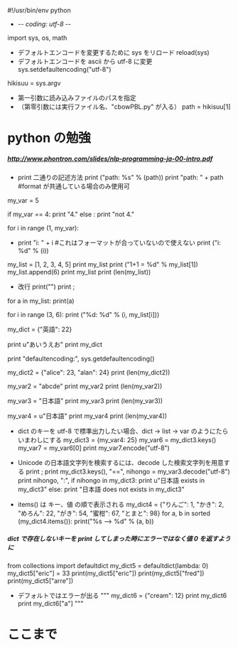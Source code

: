 #!/usr/bin/env python
* -*- coding: utf-8 -*-

import sys, os, math

* デフォルトエンコードを変更するために sys をリロード
reload(sys)
* デフォルトエンコードを ascii から utf-8 に変更
sys.setdefaultencoding("utf-8")

hikisuu = sys.argv

* 第一引数に読み込みファイルのパスを指定
* （第零引数には実行ファイル名、"cbowPBL.py" が入る）
path = hikisuu[1]

# python の勉強
##### http://www.phontron.com/slides/nlp-programming-ja-00-intro.pdf

* print 二通りの記述方法
print ("path: %s" % (path))
print "path: " + path #format が共通している場合のみ使用可

my_var = 5

if my_var == 4:
print "4."
else :
print "not 4."

for i in range (1, my_var):
* print "i: " + i #これはフォーマットが合っていないので使えない
print ("i: %d" % (i))

my_list = [1, 2, 3, 4, 5]
print my_list
print ("1+1 = %d" % my_list[1])
my_list.append(6)
print my_list
print (len(my_list))

* 改行
print("")
print ;

for a in my_list:
print(a)

for i in range (3, 6):
print ("%d: %d" % (i, my_list[i]))

my_dict = {"英語": 22}

print u"あいうえお"
print my_dict

print "defaultencoding:", sys.getdefaultencoding()

my_dict2 = {"alice": 23, "alan": 24}
print (len(my_dict2))

my_var2 = "abcde"
print my_var2
print (len(my_var2))

my_var3 = "日本語"
print my_var3
print (len(my_var3))

my_var4 = u"日本語"
print my_var4
print (len(my_var4))

* dict のキーを utf-8 で標準出力したい場合、dict -> list -> var のようにたらいまわしにする
my_dict3 = {my_var4: 25}
my_var6 = my_dict3.keys()
my_var7 = my_var6[0]
print my_var7.encode("utf-8")


* Unicode の日本語文字列を検索するには、decode した検索文字列を用意する
print ;
print my_dict3.keys(), "==",
nihongo = my_var3.decode("utf-8")
print nihongo, ":",
if nihongo in my_dict3:
print u"日本語 exists in my_dict3"
else:
print "日本語 does not exists in my_dict3"


* items() は キー、値 の順で表示される
my_dict4 = {"りんご": 1, "かき": 2, "めろん": 22, "がき": 54, "蜜柑": 67, "とまと": 98}
for a, b in sorted (my_dict4.items()):
print("%s --> %d" % (a, b))

##### dict で存在しないキーを print してしまった時にエラーではなく値 0 を返すように
from collections import defaultdict
my_dict5 = defaultdict(lambda: 0)
my_dict5["eric"] = 33
print(my_dict5["eric"])
print(my_dict5["fred"])
print(my_dict5["arre"])
* デフォルトではエラーが出る
"""
my_dict6 = {"cream": 12}
print my_dict6
print my_dict6["a"]
"""

# ここまで
